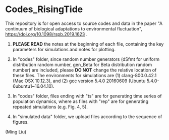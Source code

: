 # Codes_RisingTide
This repository is for open access to source codes and data in the paper "A continuum of biological adaptations to environmental fluctuation", https://doi.org/10.1098/rspb.2019.1623 .

1. **PLEASE READ** the notes at the beginning of each file, containing the key parameters for simulations and notes for plotting. 

2. In "codes" folder, since random number generators (dSfmt for uniform distribution random number, gen_Beta for Beta distribution random number) are included, please **DO NOT** change the relative location of these files. The environments for simulations are (1) clang-800.0.42.1 (Mac OSX 10.12.3), and (2) gcc version 5.4.0 20160609 (Ubuntu 5.4.0-6ubuntu1~16.04.10). 

3. In "codes" folder, files ending with "ts" are for generating time series of population dynamics, where as files with "rep" are for generating repeated simulations (e.g. Fig. 4, 5).

4. In "simulated data" folder, we upload files according to the sequence of figures.

(Ming Liu)
